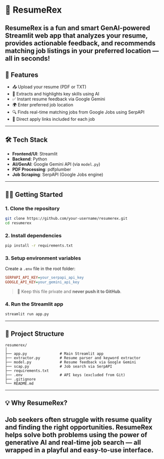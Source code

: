 # 📄 ResumeRex
**ResumeRex** is a fun and smart GenAI-powered Streamlit web app that analyzes your resume, provides actionable feedback, and recommends matching job listings in your preferred location — all in seconds!
---
## 🚀 Features
- 📤 Upload your resume (PDF or TXT)  
- 🧠 Extracts and highlights key skills using AI  
- ✅ Instant resume feedback via Google Gemini  
- 🌍 Enter preferred job location  
- 🔍 Finds real-time matching jobs from Google Jobs using SerpAPI  
- 🔗 Direct apply links included for each job
---
## 🛠️ Tech Stack
- **Frontend/UI**: Streamlit  
- **Backend**: Python  
- **AI/GenAI**: Google Gemini API (via `model.py`)  
- **PDF Processing**: pdfplumber  
- **Job Scraping**: SerpAPI (Google Jobs engine)
---
## 🧑‍💻 Getting Started
### 1. Clone the repository
```bash
git clone https://github.com/your-username/resumerex.git
cd resumerex
```
### 2. Install dependencies
```bash
pip install -r requirements.txt
```
### 3. Setup environment variables
Create a `.env` file in the root folder:
```ini
SERPAPI_API_KEY=your_serpapi_api_key
GOOGLE_API_KEY=your_gemini_api_key
```
> 🚨 Keep this file private and **never push it to GitHub**.
### 4. Run the Streamlit app
```bash
streamlit run app.py
```
---
## 📂 Project Structure
```text
resumerex/
│
├── app.py               # Main Streamlit app  
├── extractor.py         # Resume parser and keyword extractor  
├── model.py             # Resume feedback via Google Gemini  
├── scap.py              # Job search via SerpAPI  
├── requirements.txt  
├── .env                 # API keys (excluded from Git)  
├── .gitignore  
└── README.md
```
---
## 💡 Why ResumeRex?
Job seekers often struggle with resume quality and finding the right opportunities. **ResumeRex** helps solve both problems using the power of generative AI and real-time job search — all wrapped in a playful and easy-to-use interface.
---
